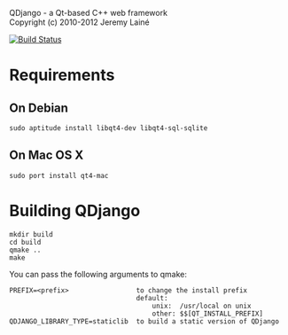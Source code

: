 QDjango - a Qt-based C++ web framework  
Copyright (c) 2010-2012 Jeremy Lainé

[![Build Status](https://travis-ci.org/jlaine/qdjango.png)](https://travis-ci.org/jlaine/qdjango)

Requirements
============

On Debian
----------

    sudo aptitude install libqt4-dev libqt4-sql-sqlite

On Mac OS X
-----------

    sudo port install qt4-mac

Building QDjango
================

    mkdir build
    cd build
    qmake ..
    make

You can pass the following arguments to qmake:

    PREFIX=<prefix>                 to change the install prefix
                                    default:
                                        unix:  /usr/local on unix
                                        other: $$[QT_INSTALL_PREFIX]
    QDJANGO_LIBRARY_TYPE=staticlib  to build a static version of QDjango
